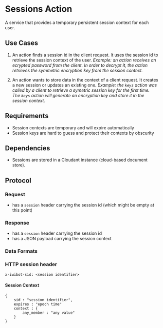 # Sessions Action

A service that provides a temporary persistent session context for each user.

## Use Cases

1. An action finds a session id in the client request. It uses the session id to retrieve the session context of the user. *Example: an action receives an ecrypted password from the client. In order to decrypt it, the action retrieves the symmetric encryption key from the session context.*

2. An action wants to store data in the context of a client request. It creates a new session or updates an existing one. *Example: the `keys` action was called by a client to retrieve a symetric session key for the first time. The `keys` action will generate an encryption key and store it in the session context.*

## Requirements

- Session contexts are temporary and will expire automatically
- Session keys are hard to guess and protect their contexts by obscurity

## Dependencies

- Sessions are stored in a Cloudant instance (cloud-based document store).
  
## Protocol

### Request

- has a `session` header carrying the session id (which might be empty at this point)

### Response

- has a `session` header carrying the session id
- has a JSON payload carrying the session context

### Data Formats

### HTTP session header

```
x-iwibot-sid: <session identifier>
```

#### Session Context

```
{
    sid : "session identifier",
    expires : "epoch time"
    context : {
        any_member : "any value"
    }
}
```
